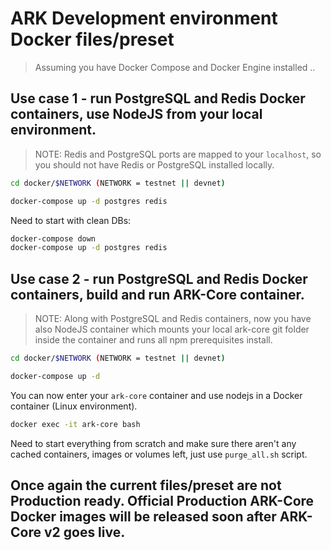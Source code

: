 # ARK Development environment Docker files/preset

> Assuming you have Docker Compose and Docker Engine installed ..

## Use case 1 - run PostgreSQL and Redis Docker containers, use NodeJS from your local environment.

> NOTE: Redis and PostgreSQL ports are mapped to your `localhost`, so you should not have Redis or PostgreSQL installed locally.

```sh
cd docker/$NETWORK (NETWORK = testnet || devnet)
```
```sh
docker-compose up -d postgres redis
```

Need to start with clean DBs:

```sh
docker-compose down
docker-compose up -d postgres redis
```

## Use case 2 - run PostgreSQL and Redis Docker containers, build and run ARK-Core container.

> NOTE: Along with PostgreSQL and Redis containers, now you have also NodeJS container which mounts your local ark-core git folder inside the container and runs all npm prerequisites install.  

```sh
cd docker/$NETWORK (NETWORK = testnet || devnet)
```
```sh
docker-compose up -d 
```

You can now enter your `ark-core` container and use nodejs in a Docker container (Linux environment). 

```sh
docker exec -it ark-core bash
```

Need to start everything from scratch and make sure there aren't any cached containers, images or volumes left, just use `purge_all.sh` script.

## Once again the current files/preset are not Production ready. Official Production ARK-Core Docker images will be released soon after ARK-Core v2 goes live.  
